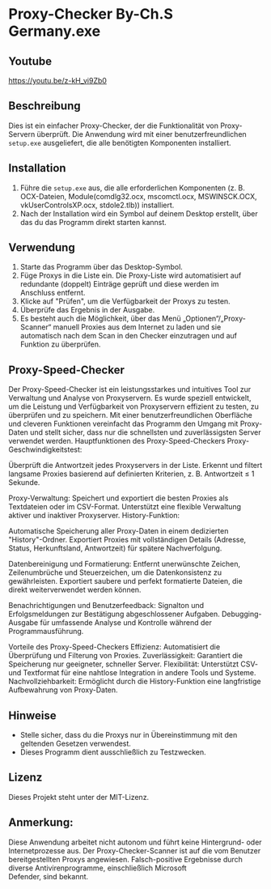 # Proxy-Checker By-Ch.S Germany.exe

## Youtube
https://youtu.be/z-kH_vi9Zb0

## Beschreibung
Dies ist ein einfacher Proxy-Checker, der die Funktionalität von Proxy-Servern überprüft. Die Anwendung wird mit einer benutzerfreundlichen `setup.exe` ausgeliefert, die alle benötigten Komponenten installiert.

## Installation
1. Führe die `setup.exe` aus, die alle erforderlichen Komponenten (z. B. OCX-Dateien, Module(comdlg32.ocx, mscomctl.ocx, MSWINSCK.OCX, vkUserControlsXP.ocx, stdole2.tlb)) installiert.
2. Nach der Installation wird ein Symbol auf deinem Desktop erstellt, über das du das Programm direkt starten kannst.

## Verwendung
1. Starte das Programm über das Desktop-Symbol.
2. Füge Proxys in die Liste ein.
   Die Proxy-Liste wird automatisiert auf redundante (doppelt) Einträge geprüft und diese werden im Anschluss entfernt.
3. Klicke auf "Prüfen", um die Verfügbarkeit der Proxys zu testen.
4. Überprüfe das Ergebnis in der Ausgabe.
5. Es besteht auch die Möglichkeit, über das Menü „Optionen“/„Proxy-Scanner“ manuell Proxies aus dem Internet zu laden und sie automatisch nach dem Scan in den Checker einzutragen und auf Funktion zu überprüfen.

##  Proxy-Speed-Checker
Der Proxy-Speed-Checker ist ein leistungsstarkes und intuitives Tool zur Verwaltung und Analyse von Proxyservern. Es wurde speziell entwickelt, um die Leistung und Verfügbarkeit von Proxyservern effizient zu testen, zu überprüfen und zu speichern. Mit einer benutzerfreundlichen Oberfläche und cleveren Funktionen vereinfacht das Programm den Umgang mit Proxy-Daten und stellt sicher, dass nur die schnellsten und zuverlässigsten Server verwendet werden.
Hauptfunktionen des Proxy-Speed-Checkers
Proxy-Geschwindigkeitstest:

Überprüft die Antwortzeit jedes Proxyservers in der Liste.
Erkennt und filtert langsame Proxies basierend auf definierten Kriterien, z. B. Antwortzeit ≤ 1 Sekunde.

Proxy-Verwaltung:
Speichert und exportiert die besten Proxies als Textdateien oder im CSV-Format.
Unterstützt eine flexible Verwaltung aktiver und inaktiver Proxyserver.
History-Funktion:

Automatische Speicherung aller Proxy-Daten in einem dedizierten "History"-Ordner.
Exportiert Proxies mit vollständigen Details (Adresse, Status, Herkunftsland, Antwortzeit) für spätere Nachverfolgung.

Datenbereinigung und Formatierung:
Entfernt unerwünschte Zeichen, Zeilenumbrüche und Steuerzeichen, um die Datenkonsistenz zu gewährleisten.
Exportiert saubere und perfekt formatierte Dateien, die direkt weiterverwendet werden können.

Benachrichtigungen und Benutzerfeedback:
Signalton und Erfolgsmeldungen zur Bestätigung abgeschlossener Aufgaben.
Debugging-Ausgabe für umfassende Analyse und Kontrolle während der Programmausführung.

Vorteile des Proxy-Speed-Checkers
Effizienz: Automatisiert die Überprüfung und Filterung von Proxies.
Zuverlässigkeit: Garantiert die Speicherung nur geeigneter, schneller Server.
Flexibilität: Unterstützt CSV- und Textformat für eine nahtlose Integration in andere Tools und Systeme.
Nachvollziehbarkeit: Ermöglicht durch die History-Funktion eine langfristige Aufbewahrung von Proxy-Daten.

## Hinweise
- Stelle sicher, dass du die Proxys nur in Übereinstimmung mit den geltenden Gesetzen verwendest.
- Dieses Programm dient ausschließlich zu Testzwecken.

## Lizenz
Dieses Projekt steht unter der MIT-Lizenz. 

## Anmerkung:
Diese Anwendung arbeitet nicht autonom und führt keine Hintergrund- oder Internetprozesse aus. Der Proxy-Checker-Scanner ist auf die vom Benutzer bereitgestellten Proxys angewiesen.  Falsch-positive Ergebnisse durch diverse Antivirenprogramme, einschließlich Microsoft Defender, sind bekannt.
